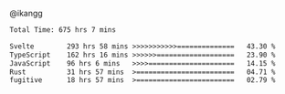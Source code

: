@ikangg
<!--START_SECTION:waka-->

```txt
Total Time: 675 hrs 7 mins

Svelte        293 hrs 58 mins >>>>>>>>>>>==============   43.30 %
TypeScript    162 hrs 16 mins >>>>>>===================   23.90 %
JavaScript    96 hrs 6 mins   >>>>=====================   14.15 %
Rust          31 hrs 57 mins  >========================   04.71 %
fugitive      18 hrs 57 mins  >========================   02.79 %
```

<!--END_SECTION:waka-->
